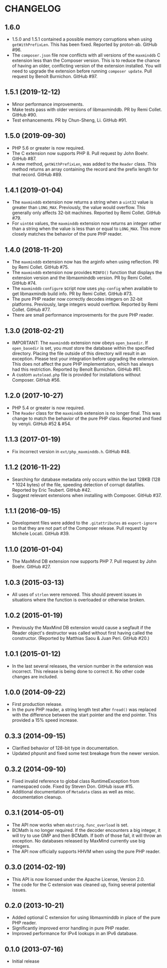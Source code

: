 CHANGELOG
=========

1.6.0
------------------

* 1.5.0 and 1.5.1 contained a possible memory corruptions when using
  `getWithPrefixLen`. This has been fixed. Reported by proton-ab.
  GitHub #96.
* The `composer.json` file now conflicts with all versions of the
  `maxminddb` C extension less than the Composer version. This is to
  reduce the chance of having an older, conflicting version of the
  extension installed. You will need to upgrade the extension before
  running `composer update`. Pull request by Benoît Burnichon. GitHub
  #97.

1.5.1 (2019-12-12)
------------------

* Minor performance improvements.
* Make tests pass with older versions of libmaxminddb. PR by Remi
  Collet. GitHub #90.
* Test enhancements. PR by Chun-Sheng, Li. GitHub #91.

1.5.0 (2019-09-30)
------------------

* PHP 5.6 or greater is now required.
* The C extension now supports PHP 8. Pull request by John Boehr.
  GitHub #87.
* A new method, `getWithPrefixLen`, was added to the `Reader` class.
  This method returns an array containing the record and the prefix
  length for that record. GitHub #89.

1.4.1 (2019-01-04)
------------------

* The `maxminddb` extension now returns a string when a `uint32`
  value is greater than `LONG_MAX`. Previously, the value would
  overflow. This generally only affects 32-bit machines.  Reported
  by Remi Collet. GitHub #79.
* For `uint64` values, the `maxminddb` extension now returns an
  integer rather than a string when the value is less than or equal
  to `LONG_MAX`. This more closely matches the behavior of the pure
  PHP reader.

1.4.0 (2018-11-20)
------------------

* The `maxminddb` extension now has the arginfo when using reflection.
  PR by Remi Collet. GitHub #75.
* The `maxminddb` extension now provides `MINFO()` function that
  displays the extension version and the libmaxminddb version. PR by
  Remi Collet. GitHub #74.
* The `maxminddb` `configure` script now uses `pkg-config` when
  available to get libmaxmindb build info. PR by Remi Collet.
  GitHub #73.
* The pure PHP reader now correctly decodes integers on 32-bit platforms.
  Previously, large integers would overflow. Reported by Remi Collet.
  GitHub #77.
* There are small performance improvements for the pure PHP reader.

1.3.0 (2018-02-21)
------------------

* IMPORTANT: The `maxminddb` extension now obeys `open_basedir`. If
  `open_basedir` is set, you _must_ store the database within the
  specified directory. Placing the file outside of this directory
  will result in an exception. Please test your integration before
  upgrading the extension. This does not affect the pure PHP
  implementation, which has always had this restriction. Reported
  by Benoît Burnichon. GitHub #61.
* A custom `autoload.php` file is provided for installations without
  Composer. GitHub #56.

1.2.0 (2017-10-27)
------------------

* PHP 5.4 or greater is now required.
* The `Reader` class for the `maxminddb` extension is no longer final.
  This was change to match the behavior of the pure PHP class.
  Reported and fixed by venyii. GitHub #52 & #54.

1.1.3 (2017-01-19)
------------------

* Fix incorrect version in `ext/php_maxminddb.h`. GitHub #48.

1.1.2 (2016-11-22)
------------------

* Searching for database metadata only occurs within the last 128KB
  (128 * 1024 bytes) of the file, speeding detection of corrupt
  datafiles. Reported by Eric Teubert. GitHub #42.
* Suggest relevant extensions when installing with Composer. GitHub #37.

1.1.1 (2016-09-15)
------------------

* Development files were added to the `.gitattributes` as `export-ignore` so
  that they are not part of the Composer release. Pull request by Michele
  Locati. GitHub #39.

1.1.0 (2016-01-04)
------------------

* The MaxMind DB extension now supports PHP 7. Pull request by John Boehr.
  GitHub #27.

1.0.3 (2015-03-13)
------------------

* All uses of `strlen` were removed. This should prevent issues in situations
  where the function is overloaded or otherwise broken.

1.0.2 (2015-01-19)
------------------

* Previously the MaxMind DB extension would cause a segfault if the Reader
  object's destructor was called without first having called the constructor.
  (Reported by Matthias Saou & Juan Peri. GitHub #20.)

1.0.1 (2015-01-12)
------------------

* In the last several releases, the version number in the extension was
  incorrect. This release is being done to correct it. No other code changes
  are included.

1.0.0 (2014-09-22)
------------------

* First production release.
* In the pure PHP reader, a string length test after `fread()` was replaced
  with the difference between the start pointer and the end pointer. This
  provided a 15% speed increase.

0.3.3 (2014-09-15)
------------------

* Clarified behavior of 128-bit type in documentation.
* Updated phpunit and fixed some test breakage from the newer version.

0.3.2 (2014-09-10)
------------------

* Fixed invalid reference to global class RuntimeException from namespaced
  code. Fixed by Steven Don. GitHub issue #15.
* Additional documentation of `Metadata` class as well as misc. documentation
  cleanup.

0.3.1 (2014-05-01)
------------------

* The API now works when `mbstring.func_overload` is set.
* BCMath is no longer required. If the decoder encounters a big integer,
  it will try to use GMP and then BCMath. If both of those fail, it will
  throw an exception. No databases released by MaxMind currently use big
  integers.
* The API now officially supports HHVM when using the pure PHP reader.

0.3.0 (2014-02-19)
------------------

* This API is now licensed under the Apache License, Version 2.0.
* The code for the C extension was cleaned up, fixing several potential
  issues.

0.2.0 (2013-10-21)
------------------

* Added optional C extension for using libmaxminddb in place of the pure PHP
  reader.
* Significantly improved error handling in pure PHP reader.
* Improved performance for IPv4 lookups in an IPv6 database.

0.1.0 (2013-07-16)
------------------

* Initial release

